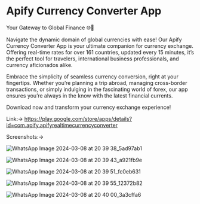 # Apify Currency Converter App

Your Gateway to Global Finance 🌐💱

Navigate the dynamic domain of global currencies with ease! Our Apify Currency Converter App is your ultimate companion for currency exchange. Offering real-time rates for over 161 countries, updated every 15 minutes, it’s the perfect tool for travelers, international business professionals, and currency aficionados alike.

Embrace the simplicity of seamless currency conversion, right at your fingertips. Whether you’re planning a trip abroad, managing cross-border transactions, or simply indulging in the fascinating world of forex, our app ensures you’re always in the know with the latest financial currents.

Download now and transform your currency exchange experience!

Link:-> https://play.google.com/store/apps/details?id=com.apify.apifyrealtimecurrencyconverter

Screenshots:->


![WhatsApp Image 2024-03-08 at 20 39 38_5ad97ab1](https://github.com/supershor/APIFY-REAL-TIME-CURRENCY-CONVERTER/assets/113038485/41b432d8-3677-4ee9-80e8-67a4140d8dfd)


![WhatsApp Image 2024-03-08 at 20 39 43_a921fb9e](https://github.com/supershor/APIFY-REAL-TIME-CURRENCY-CONVERTER/assets/113038485/a104d4ab-2c52-4e02-a55e-e996a433e431)


![WhatsApp Image 2024-03-08 at 20 39 51_fc0eb631](https://github.com/supershor/APIFY-REAL-TIME-CURRENCY-CONVERTER/assets/113038485/3d6bafa8-f2ab-4b85-b494-7a26d894f7fe)


![WhatsApp Image 2024-03-08 at 20 39 55_12372b82](https://github.com/supershor/APIFY-REAL-TIME-CURRENCY-CONVERTER/assets/113038485/4a0a6c56-5e34-4901-a942-88a1df6f5fbf)


![WhatsApp Image 2024-03-08 at 20 40 00_3a3cffa6](https://github.com/supershor/APIFY-REAL-TIME-CURRENCY-CONVERTER/assets/113038485/980bc3d5-151a-408f-9912-505307158ef7)

